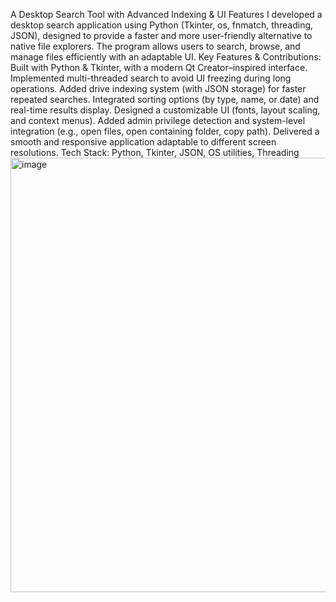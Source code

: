 A Desktop Search Tool with Advanced Indexing & UI Features
I developed a desktop search application using Python (Tkinter, os, fnmatch, threading, JSON), designed to provide a faster and more user-friendly alternative to native file explorers. The program allows users to search, browse, and manage files efficiently with an adaptable UI.
Key Features & Contributions:
Built with Python & Tkinter, with a modern Qt Creator–inspired interface.
Implemented multi-threaded search to avoid UI freezing during long operations.
Added drive indexing system (with JSON storage) for faster repeated searches.
Integrated sorting options (by type, name, or date) and real-time results display.
Designed a customizable UI (fonts, layout scaling, and context menus).
Added admin privilege detection and system-level integration (e.g., open files, open containing folder, copy path).
Delivered a smooth and responsive application adaptable to different screen resolutions.
Tech Stack: 
Python, Tkinter, JSON, OS utilities, Threading
<img width="6417" height="695" alt="image" src="https://github.com/user-attachments/assets/a7ba4562-d4e8-4a84-b75e-7124f137d60a" />
